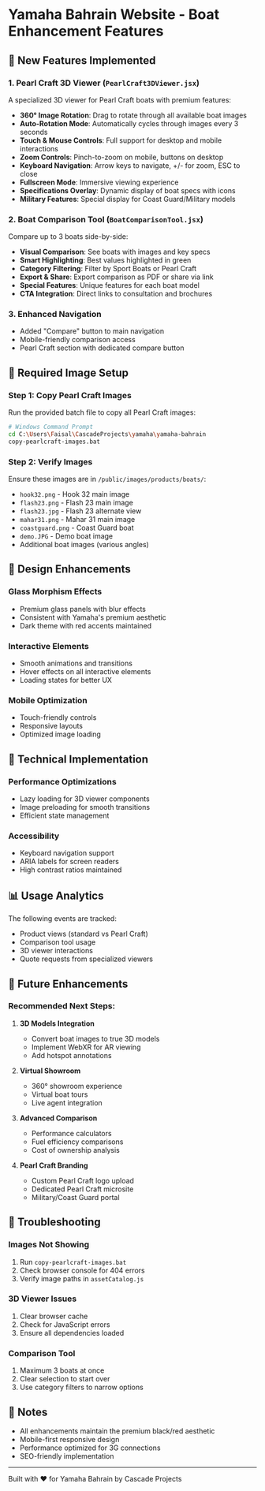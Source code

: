 # Yamaha Bahrain Website - Boat Enhancement Features

## 🚀 New Features Implemented

### 1. **Pearl Craft 3D Viewer** (`PearlCraft3DViewer.jsx`)
A specialized 3D viewer for Pearl Craft boats with premium features:
- **360° Image Rotation**: Drag to rotate through all available boat images
- **Auto-Rotation Mode**: Automatically cycles through images every 3 seconds
- **Touch & Mouse Controls**: Full support for desktop and mobile interactions
- **Zoom Controls**: Pinch-to-zoom on mobile, buttons on desktop
- **Keyboard Navigation**: Arrow keys to navigate, +/- for zoom, ESC to close
- **Fullscreen Mode**: Immersive viewing experience
- **Specifications Overlay**: Dynamic display of boat specs with icons
- **Military Features**: Special display for Coast Guard/Military models

### 2. **Boat Comparison Tool** (`BoatComparisonTool.jsx`)
Compare up to 3 boats side-by-side:
- **Visual Comparison**: See boats with images and key specs
- **Smart Highlighting**: Best values highlighted in green
- **Category Filtering**: Filter by Sport Boats or Pearl Craft
- **Export & Share**: Export comparison as PDF or share via link
- **Special Features**: Unique features for each boat model
- **CTA Integration**: Direct links to consultation and brochures

### 3. **Enhanced Navigation**
- Added "Compare" button to main navigation
- Mobile-friendly comparison access
- Pearl Craft section with dedicated compare button

## 📁 Required Image Setup

### Step 1: Copy Pearl Craft Images
Run the provided batch file to copy all Pearl Craft images:

```bash
# Windows Command Prompt
cd C:\Users\Faisal\CascadeProjects\yamaha\yamaha-bahrain
copy-pearlcraft-images.bat
```

### Step 2: Verify Images
Ensure these images are in `/public/images/products/boats/`:
- `hook32.png` - Hook 32 main image
- `flash23.png` - Flash 23 main image  
- `flash23.jpg` - Flash 23 alternate view
- `mahar31.png` - Mahar 31 main image
- `coastguard.png` - Coast Guard boat
- `demo.JPG` - Demo boat image
- Additional boat images (various angles)

## 🎨 Design Enhancements

### Glass Morphism Effects
- Premium glass panels with blur effects
- Consistent with Yamaha's premium aesthetic
- Dark theme with red accents maintained

### Interactive Elements
- Smooth animations and transitions
- Hover effects on all interactive elements
- Loading states for better UX

### Mobile Optimization
- Touch-friendly controls
- Responsive layouts
- Optimized image loading

## 🔧 Technical Implementation

### Performance Optimizations
- Lazy loading for 3D viewer components
- Image preloading for smooth transitions
- Efficient state management

### Accessibility
- Keyboard navigation support
- ARIA labels for screen readers
- High contrast ratios maintained

## 📊 Usage Analytics

The following events are tracked:
- Product views (standard vs Pearl Craft)
- Comparison tool usage
- 3D viewer interactions
- Quote requests from specialized viewers

## 🚀 Future Enhancements

### Recommended Next Steps:

1. **3D Models Integration**
   - Convert boat images to true 3D models
   - Implement WebXR for AR viewing
   - Add hotspot annotations

2. **Virtual Showroom**
   - 360° showroom experience
   - Virtual boat tours
   - Live agent integration

3. **Advanced Comparison**
   - Performance calculators
   - Fuel efficiency comparisons
   - Cost of ownership analysis

4. **Pearl Craft Branding**
   - Custom Pearl Craft logo upload
   - Dedicated Pearl Craft microsite
   - Military/Coast Guard portal

## 🐛 Troubleshooting

### Images Not Showing
1. Run `copy-pearlcraft-images.bat`
2. Check browser console for 404 errors
3. Verify image paths in `assetCatalog.js`

### 3D Viewer Issues
1. Clear browser cache
2. Check for JavaScript errors
3. Ensure all dependencies loaded

### Comparison Tool
1. Maximum 3 boats at once
2. Clear selection to start over
3. Use category filters to narrow options

## 📝 Notes

- All enhancements maintain the premium black/red aesthetic
- Mobile-first responsive design
- Performance optimized for 3G connections
- SEO-friendly implementation

---

Built with ❤️ for Yamaha Bahrain by Cascade Projects
